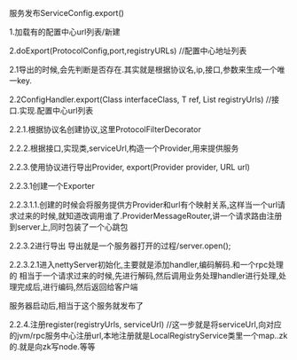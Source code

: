 服务发布ServiceConfig.export()

1.加载有的配置中心url列表/新建

2.doExport(ProtocolConfig,port,registryURLs) //配置中心地址列表

2.1导出的时候,会先判断是否存在.其实就是根据协议名,ip,接口,参数来生成一个唯一key.

2.2ConfigHandler.export(Class interfaceClass, T ref, List registryUrls) //接口.实现.配置中心url列表

2.2.1.根据协议名创建协议,这里ProtocolFilterDecorator

2.2.2.根据接口,实现类,serviceUrl,构造一个Provider,用来提供服务

2.2.3.使用协议进行导出Provider, export(Provider provider, URL url)

2.2.3.1创建一个Exporter

2.2.3.1.1.创建的时候会将服务提供方Provider和url有个映射关系,这样当一个url请求过来的时候,就知道改调用谁了.ProviderMessageRouter,讲一个请求路由注册到server上,同时包装了一个心跳包

2.2.3.2进行导出 导出就是一个服务器打开的过程/server.open();

2.2.3.2.1进入nettyServer初始化,主要就是添加handler,编码解码.和一个rpc处理的
相当于一个请求过来的时候,先进行解码,然后调用业务处理handler进行处理,处理完成后,进行编码,然后返回给客户端

服务器启动后,相当于这个服务就发布了

2.2.4.注册register(registryUrls, serviceUrl) //这一步就是将serviceUrl,向对应的jvm/rpc服务中心注册url,本地注册就是LocalRegistryService类里一个map..zk的.就是向zk写node.等等